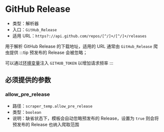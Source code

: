 # GitHub Release

- 类型：解析器
- 入口：`GitHub_Release`
- 适用 URL：`https?://api.github.com/repos/[^/]+/[^/]+/releases`

用于解析 GitHub Release 的下载地址，适用的 URL 通常由 `GitHub_Release` 爬虫提供
:::tip
预发布的 Release 会被忽略；

可以通过[环境变量](../../guide/usage.md#环境变量)注入 `GITHUB_TOKEN` 以增加请求频率
:::

## 必须提供的参数

### allow_pre_release

- 路径：`scraper_temp.allow_pre_release`
- 类型：`boolean`
- 说明：缺省状态下，模板会自动忽略预发布的 Release，设置为 `true` 则会将预发布的 Release 也纳入爬取范围
